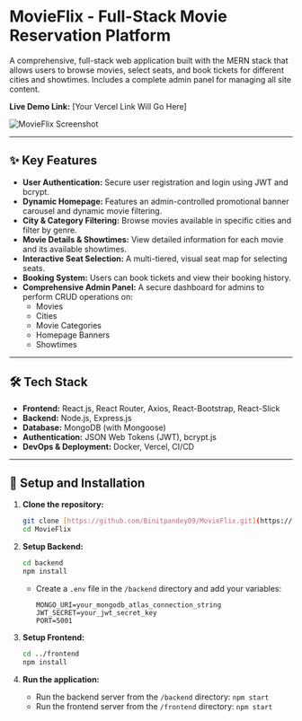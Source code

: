 # MovieFlix - Full-Stack Movie Reservation Platform

A comprehensive, full-stack web application built with the MERN stack that allows users to browse movies, select seats, and book tickets for different cities and showtimes. Includes a complete admin panel for managing all site content.

**Live Demo Link:** [Your Vercel Link Will Go Here]

![MovieFlix Screenshot](https://i.imgur.com/2f4e4c.jpg)

---

## ✨ Key Features

- **User Authentication:** Secure user registration and login using JWT and bcrypt.
- **Dynamic Homepage:** Features an admin-controlled promotional banner carousel and dynamic movie filtering.
- **City & Category Filtering:** Browse movies available in specific cities and filter by genre.
- **Movie Details & Showtimes:** View detailed information for each movie and its available showtimes.
- **Interactive Seat Selection:** A multi-tiered, visual seat map for selecting seats.
- **Booking System:** Users can book tickets and view their booking history.
- **Comprehensive Admin Panel:** A secure dashboard for admins to perform CRUD operations on:
  - Movies
  - Cities
  - Movie Categories
  - Homepage Banners
  - Showtimes

---

## 🛠️ Tech Stack

- **Frontend:** React.js, React Router, Axios, React-Bootstrap, React-Slick
- **Backend:** Node.js, Express.js
- **Database:** MongoDB (with Mongoose)
- **Authentication:** JSON Web Tokens (JWT), bcrypt.js
- **DevOps & Deployment:** Docker, Vercel, CI/CD

---

## 🚀 Setup and Installation

1.  **Clone the repository:**
    ```bash
    git clone [https://github.com/Binitpandey09/MovieFlix.git](https://github.com/Binitpandey09/MovieFlix.git)
    cd MovieFlix
    ```

2.  **Setup Backend:**
    ```bash
    cd backend
    npm install
    ```
    - Create a `.env` file in the `/backend` directory and add your variables:
      ```
      MONGO_URI=your_mongodb_atlas_connection_string
      JWT_SECRET=your_jwt_secret_key
      PORT=5001
      ```

3.  **Setup Frontend:**
    ```bash
    cd ../frontend
    npm install
    ```

4.  **Run the application:**
    - Run the backend server from the `/backend` directory: `npm start`
    - Run the frontend server from the `/frontend` directory: `npm start`